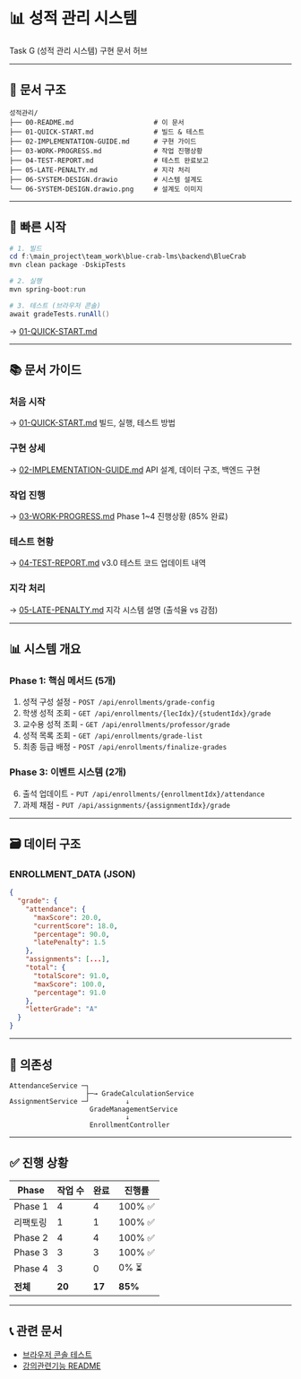 # 📊 성적 관리 시스템

Task G (성적 관리 시스템) 구현 문서 허브

---

## 📁 문서 구조

```
성적관리/
├── 00-README.md                    # 이 문서
├── 01-QUICK-START.md               # 빌드 & 테스트
├── 02-IMPLEMENTATION-GUIDE.md      # 구현 가이드
├── 03-WORK-PROGRESS.md             # 작업 진행상황
├── 04-TEST-REPORT.md               # 테스트 완료보고
├── 05-LATE-PENALTY.md              # 지각 처리
├── 06-SYSTEM-DESIGN.drawio         # 시스템 설계도
└── 06-SYSTEM-DESIGN.drawio.png     # 설계도 이미지
```

---

## 🚀 빠른 시작

```powershell
# 1. 빌드
cd f:\main_project\team_work\blue-crab-lms\backend\BlueCrab
mvn clean package -DskipTests

# 2. 실행
mvn spring-boot:run

# 3. 테스트 (브라우저 콘솔)
await gradeTests.runAll()
```

→ [01-QUICK-START.md](./01-QUICK-START.md)

---

## 📚 문서 가이드

### 처음 시작
→ [01-QUICK-START.md](./01-QUICK-START.md)
빌드, 실행, 테스트 방법

### 구현 상세
→ [02-IMPLEMENTATION-GUIDE.md](./02-IMPLEMENTATION-GUIDE.md)
API 설계, 데이터 구조, 백엔드 구현

### 작업 진행
→ [03-WORK-PROGRESS.md](./03-WORK-PROGRESS.md)
Phase 1~4 진행상황 (85% 완료)

### 테스트 현황
→ [04-TEST-REPORT.md](./04-TEST-REPORT.md)
v3.0 테스트 코드 업데이트 내역

### 지각 처리
→ [05-LATE-PENALTY.md](./05-LATE-PENALTY.md)
지각 시스템 설명 (출석율 vs 감점)

---

## 📊 시스템 개요

### Phase 1: 핵심 메서드 (5개)
1. 성적 구성 설정 - `POST /api/enrollments/grade-config`
2. 학생 성적 조회 - `GET /api/enrollments/{lecIdx}/{studentIdx}/grade`
3. 교수용 성적 조회 - `GET /api/enrollments/professor/grade`
4. 성적 목록 조회 - `GET /api/enrollments/grade-list`
5. 최종 등급 배정 - `POST /api/enrollments/finalize-grades`

### Phase 3: 이벤트 시스템 (2개)
6. 출석 업데이트 - `PUT /api/enrollments/{enrollmentIdx}/attendance`
7. 과제 채점 - `PUT /api/assignments/{assignmentIdx}/grade`

---

## 🗃️ 데이터 구조

### ENROLLMENT_DATA (JSON)

```json
{
  "grade": {
    "attendance": {
      "maxScore": 20.0,
      "currentScore": 18.0,
      "percentage": 90.0,
      "latePenalty": 1.5
    },
    "assignments": [...],
    "total": {
      "totalScore": 91.0,
      "maxScore": 100.0,
      "percentage": 91.0
    },
    "letterGrade": "A"
  }
}
```

---

## 🔗 의존성

```
AttendanceService ─┐
                   ├─→ GradeCalculationService
AssignmentService ─┘         ↓
                    GradeManagementService
                             ↓
                    EnrollmentController
```

---

## ✅ 진행 상황

| Phase | 작업 수 | 완료 | 진행률 |
|-------|---------|------|--------|
| Phase 1 | 4 | 4 | 100% ✅ |
| 리팩토링 | 1 | 1 | 100% ✅ |
| Phase 2 | 4 | 4 | 100% ✅ |
| Phase 3 | 3 | 3 | 100% ✅ |
| Phase 4 | 3 | 0 | 0% ⏳ |
| **전체** | **20** | **17** | **85%** |

---

## 📞 관련 문서

- [브라우저 콘솔 테스트](../브라우저콘솔테스트/04-grade/00-README.md)
- [강의관련기능 README](../README.md)
